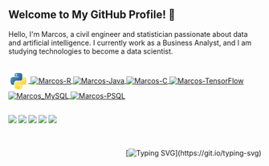 ## Welcome to My GitHub Profile! 👋

Hello, I'm Marcos, a civil engineer and statistician passionate about data and artificial intelligence. I currently work as a Business Analyst, and I am studying technologies to become a data scientist.

<div style="display: inline_block"><br>
<a href="https://github.com/marcoshsq" target="_blank">
  <img align="center" alt="Marcos-Python" height="40" width="" src="https://raw.githubusercontent.com/devicons/devicon/master/icons/python/python-original.svg">
  <img align="center" alt="Marcos-R" height="40" width="" src="https://cdn.jsdelivr.net/gh/devicons/devicon/icons/r/r-original.svg">
  <img align="center" alt="Marcos-Java" height="40" width="" src="https://cdn.jsdelivr.net/gh/devicons/devicon/icons/java/java-original.svg">
  <img align="center" alt="Marcos-C" height="40" width="" src="https://cdn.jsdelivr.net/gh/devicons/devicon/icons/c/c-original.svg">
  <img align="center" alt="Marcos-TensorFlow" height="40" width="" src="https://cdn.jsdelivr.net/gh/devicons/devicon/icons/tensorflow/tensorflow-original.svg">
  <img align="center" alt="Marcos_MySQL" height="40" width="" src="https://cdn.jsdelivr.net/gh/devicons/devicon/icons/mysql/mysql-original.svg">
  <img align="center" alt="Marcos-PSQL" height="40" width="" src="https://cdn.jsdelivr.net/gh/devicons/devicon/icons/postgresql/postgresql-original.svg">
</a>  
</div>
  
  ## 
 
<div> 
  <a href="https://x.com/marcoshsq" target="_blank"><img src="https://img.shields.io/badge/X-000000?style=for-the-badge&logo=x&logoColor=white"></a>
  <a href="https://www.linkedin.com/in/marcoshsq" target="_blank"><img src="https://img.shields.io/badge/-LinkedIn-%230077B5?style=for-the-badge&logo=linkedin&logoColor=white" target="_blank"></a>
</a>
  <a href="https://www.kaggle.com/marcoshsq" target="_blank"><img src="https://img.shields.io/badge/Kaggle-20BEFF?style=for-the-badge&logo=Kaggle&logoColor=white" target="_blank"></a>
 <a href="https://medium.com/@marcoshsq" target="_blank"><img src="https://img.shields.io/badge/Medium-12100E?style=for-the-badge&logo=medium&logoColor=white" target="_blank"></a> 
  <a href = "mailto:marcoshsq@gmail.com"><img src="https://img.shields.io/badge/-Gmail-%23333?style=for-the-badge&logo=gmail&logoColor=white" target="_blank"></a>
  
</div>

<br>
<br>

<div align="right">

  [![Typing SVG](https://readme-typing-svg.herokuapp.com/?color=F7F7F7&lines=𝑺𝑬𝑬+𝒀𝑶𝑼+𝑺𝑷𝑨𝑪𝑬+𝑪𝑶𝑾𝑩𝑶𝒀...)](https://git.io/typing-svg)

</div>
